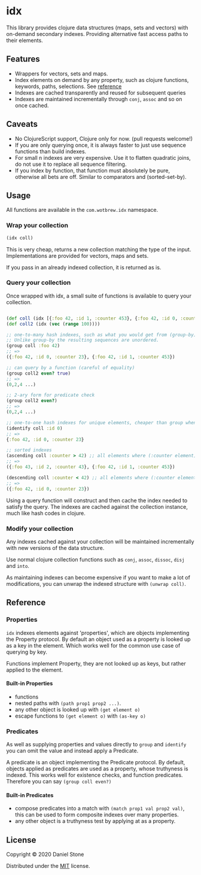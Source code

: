 # idx

This library provides clojure data structures (maps, sets and vectors) with on-demand secondary indexes. Providing 
alternative fast access paths to their elements.

## Features

- Wrappers for vectors, sets and maps.
- Index elements on demand by any property, such as clojure functions, keywords, paths, selections. See [reference](#built-in-properties)
- Indexes are cached transparently and reused for subsequent queries
- Indexes are maintained incrementally through `conj`, `assoc` and so on once cached.

## Caveats

- No ClojureScript support, Clojure only for now. (pull requests welcome!)
- If you are only querying once, it is always faster to just use sequence functions than build indexes.
- For small n indexes are very expensive. Use it to flatten quadratic joins, do not use it to replace all sequence filtering.
- If you index by function, that function must absolutely be pure, otherwise all bets are off. Similar to comparators and (sorted-set-by).

## Usage

All functions are available in the `com.wotbrew.idx` namespace.

### Wrap your collection

```clojure 
(idx coll)
```

This is very cheap, returns a new collection matching the type of the input. Implementations are provided for vectors, maps and sets.

If you pass in an already indexed collection, it is returned as is.

### Query your collection 

Once wrapped with idx, a small suite of functions is available to query your collection.

```clojure

(def coll (idx [{:foo 42, :id 1, :counter 453}, {:foo 42, :id 0, :counter 23}, {:foo 43, :id 2, :counter 43}]))
(def coll2 (idx (vec (range 100))))

;; one-to-many hash indexes, such as what you would get from (group-by). 
;; Unlike group-by the resulting sequences are unordered.
(group coll :foo 42)
;; =>
({:foo 42, :id 0, :counter 23}, {:foo 42, :id 1, :counter 453})

;; can query by a function (careful of equality)
(group coll2 even? true) 
;; => 
(0,2,4 ...)

;; 2-ary form for predicate check
(group coll2 even?)
;; =>
(0,2,4 ...)

;; one-to-one hash indexes for unique elements, cheaper than group when you have exactly one element for each value of the property.
(identify coll :id 0) 
;; => 
{:foo 42, :id 0, :counter 23}

;; sorted indexes 
(ascending coll :counter > 42) ;; all elements where (:counter element) > 42 in ascending order
;; => 
({:foo 43, :id 2, :counter 43}, {:foo 42, :id 1, :counter 453})

(descending coll :counter < 42) ;; all elements where (:counter element) < 42 in descending order
;; =>
({:foo 42, :id 0, :counter 23})
```

Using a query function will construct and then cache the index needed to satisfy the query. The indexes are cached
against the collection instance, much like hash codes in clojure.

### Modify your collection

Any indexes cached against your collection will be maintained incrementally with new versions of the data structure.

Use normal clojure collection functions such as `conj`, `assoc`, `dissoc`, `disj` and `into`. 

As maintaining indexes can become expensive if you want to make a lot of modifications, you can unwrap the indexed structure
with `(unwrap coll)`.

## Reference

### Properties 

`idx` indexes elements against 'properties', which are objects implementing the Property protocol. By default
an object used as a property is looked up as a key in the element. Which works well for the common use case of querying by key.

Functions implement Property, they are not looked up as keys, but rather applied to the element. 

#### Built-in Properties

- functions
- nested paths with `(path prop1 prop2 ...)`.
- any other object is looked up with `(get element o)`
- escape functions to `(get element o)` with `(as-key o)`

### Predicates

As well as supplying properties and values directly to `group` and `identify` you can omit the value and instead apply a Predicate.

A predicate is an object implementing the Predicate protocol. By default, objects applied as predicates are used as a property, whose truthyness is indexed.
This works well for existence checks, and function predicates. Therefore you can say `(group coll even?)`

#### Built-in Predicates

- compose predicates into a match with `(match prop1 val prop2 val)`, this can be used to form composite indexes over many properties.
- any other object is a truthyness test by applying at as a property.

## License

Copyright © 2020 Daniel Stone

Distributed under the [MIT](https://opensource.org/licenses/MIT) license.